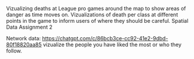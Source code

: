 Vizualizing deaths at League pro games around the map to show areas of danger as time moves on. Vizualizations of death per class at different points in the game to inform users of where they should be careful. Spatial Data Assignment 2

Network data: https://chatgpt.com/c/86bcb3ce-cc92-41e2-9dbd-80f18820aa85 vizualize the people you have liked the most or who they follow.